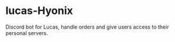 # lucas-Hyonix
 Discord bot for Lucas, handle orders and give users access to their personal servers.
